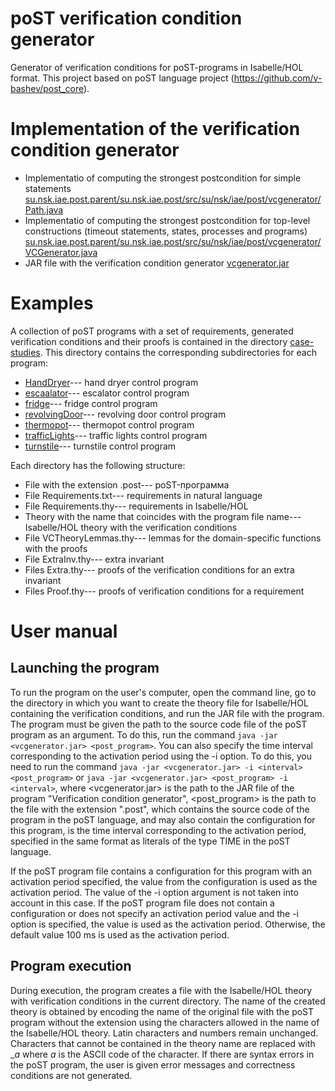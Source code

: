 # poST verification condition generator
Generator of verification conditions for poST-programs in Isabelle/HOL format. This project based on poST language project (https://github.com/v-bashev/post_core).
# Implementation of the verification condition generator
- Implementatio of computing the strongest postcondition for simple statements [su.nsk.iae.post.parent/su.nsk.iae.post/src/su/nsk/iae/post/vcgenerator/Path.java](https://github.com/ivchernenko/post_vcgenerator/blob/main/su.nsk.iae.post.parent/su.nsk.iae.post/src/su/nsk/iae/post/vcgenerator/Path.java)
- Implementatio of computing the strongest postcondition for  top-level constructions (timeout statements, states, processes and programs) [su.nsk.iae.post.parent/su.nsk.iae.post/src/su/nsk/iae/post/vcgenerator/VCGenerator.java](https://github.com/ivchernenko/post_vcgenerator/blob/main/su.nsk.iae.post.parent/su.nsk.iae.post/src/su/nsk/iae/post/vcgenerator/VCGenerator.java)
- JAR file with the verification condition generator [vcgenerator.jar](https://github.com/ivchernenko/post_vcgenerator/blob/main/vcgenerator.jar)

# Examples
A collection of poST programs with a set of requirements, generated verification conditions and their proofs is contained in the directory [case-studies](https://github.com/ivchernenko/post_vcgenerator/tree/main/case-studies). This directory contains the corresponding subdirectories for each program:
- [HandDryer](https://github.com/ivchernenko/post_vcgenerator/tree/main/case-studies/HandDryer)--- hand dryer control program
- [escaalator](https://github.com/ivchernenko/post_vcgenerator/tree/main/case-studies/escalator)--- escalator control program
- [fridge](https://github.com/ivchernenko/post_vcgenerator/tree/main/case-studies/fridge)--- fridge control program
- [revolvingDoor](https://github.com/ivchernenko/post_vcgenerator/tree/main/case-studies/revolvingDoor)--- revolving door control program
- [thermopot](https://github.com/ivchernenko/post_vcgenerator/tree/main/case-studies/thermopot)--- thermopot control program
- [trafficLights](https://github.com/ivchernenko/post_vcgenerator/tree/main/case-studies/trafficLights)--- traffic lights control program
- [turnstile](https://github.com/ivchernenko/post_vcgenerator/tree/main/case-studies/turnstile)--- turnstile control program

Each directory has the following structure:
- File with the extension .post--- poST-программа
- File Requirements.txt--- requirements in natural language
- File Requirements.thy--- requirements in Isabelle/HOL
- Theory with the name that coincides with the program file name--- Isabelle/HOL theory with the verification conditions
- File VCTheoryLemmas.thy--- lemmas for the domain-specific functions with the proofs
- File ExtraInv.thy--- extra invariant
- Files Extra.thy--- proofs of the verification conditions for an extra invariant
- Files Proof.thy--- proofs of verification conditions for a requirement
# User manual
## Launching the program
To run the program on the user's computer, open the command line, go to the directory in which you want to create the theory file for Isabelle/HOL containing the verification conditions, and run the JAR file with the program. The program must be given the path to the source code file of the poST program as an argument. To do this, run the command `java -jar <vcgenerator.jar> <post_program>`. You can also specify the time interval corresponding to the activation period using the -i option. To do this, you need to run the command `java -jar <vcgenerator.jar> -i <interval> <post_program>` or `java -jar <vcgenerator.jar> <post_program> -i <interval>`, where <vcgenerator.jar> is the path to the JAR file of the program "Verification condition generator", <post_program> is the path to the file with the extension ".post", which contains the source code of the program in the poST language, and may also contain the configuration for this program, <interval> is the time interval corresponding to the activation period, specified in the same format as literals of the type TIME in the poST language.

If the poST program file contains a configuration for this program with an activation period specified, the value from the configuration is used as the activation period. The value of the -i option argument is not taken into account in this case. If the poST program file does not contain a configuration or does not specify an activation period value and the -i option is specified, the <interval> value is used as the activation period. Otherwise, the default value 100 ms is used as the activation period.
## Program execution
During execution, the program creates a file with the Isabelle/HOL theory with verification conditions in the current directory. The name of the created theory is obtained by encoding the name of the original file with the poST program without the extension using the characters allowed in the name of the Isabelle/HOL theory. Latin characters and numbers remain unchanged. Characters that cannot be contained in the theory name are replaced with __a_ where _a_ is the ASCII code of the character. If there are syntax errors in the poST program, the user is given error messages and correctness conditions are not generated.
